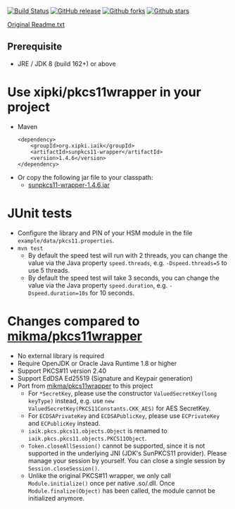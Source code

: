[![Build Status](https://secure.travis-ci.org/xipki/pkcs11wrapper.svg)](http://travis-ci.org/xipki/pkcs11wrapper)
[![GitHub release](https://img.shields.io/github/release/xipki/pkcs11wrapper.svg)](https://github.com/xipki/pkcs11wrapper/releases)
[![Github forks](https://img.shields.io/github/forks/xipki/pkcs11wrapper.svg)](https://github.com/xipki/pkcs11wrapper/network)
[![Github stars](https://img.shields.io/github/stars/xipki/pkcs11wrapper.svg)](https://github.com/xipki/pkcs11wrapper/stargazers)

[Original Readme.txt](IAIK.Readme.txt)

## Prerequisite
- JRE / JDK 8 (build 162+) or above

Use xipki/pkcs11wrapper in your project
=====
- Maven  
  ```
  <dependency>
      <groupId>org.xipki.iaik</groupId>
      <artifactId>sunpkcs11-wrapper</artifactId>
      <version>1.4.6</version>
  </dependency>
  ```
- Or copy the following jar file to your classpath:
  - [sunpkcs11-wrapper-1.4.6.jar](https://github.com/xipki/pkcs11wrapper/releases/download/v1.4.6/sunpkcs11-wrapper-1.4.6.jar)

JUnit tests
=====
- Configure the library and PIN of your HSM module in the file `example/data/pkcs11.properties`.
- `mvn test`  
   - By default the speed test will run with 2 threads, you can change the
     value via the Java property `speed.threads`, e.g.
    `-Dspeed.threads=5` to use 5 threads.
   - By default the speed test will take 3 seconds, you can change the
     value via the Java property `speed.duration`, e.g.
    `-Dspeed.duration=10s` for 10 seconds.

Changes compared to [mikma/pkcs11wrapper](https://github.com/mikma/pkcs11wrapper)
=============================================

- No external library is required
- Require OpenJDK or Oracle Java Runtime 1.8 or higher
- Support PKCS#11 version 2.40
- Support EdDSA Ed25519 (Signature and Keypair generation)
- Port from [mikma/pkcs11wrapper](https://github.com/mikma/pkcs11wrapper) to this project
  - For `*SecretKey`, please use the constructor `ValuedSecretKey(long keyType)` instead, e.g. use `new ValuedSecretKey(PKCS11Constants.CKK_AES)` for AES SecretKey.
  - For `ECDSAPrivateKey` and `ECDSAPublicKey`, please use `ECPrivateKey` and `ECPublicKey` instead.
  - `iaik.pkcs.pkcs11.objects.Object` is renamed to `iaik.pkcs.pkcs11.objects.PKCS11Object`.
  - `Token.closeAllSession()` cannot be supported, since it is not supported in the underlying JNI (JDK's SunPKCS11 provider). Please manage your session by yourself. You can close a single session by `Session.closeSession()`.
  - Unlike the original PKCS#11 wrapper, we only call `Module.initialize()` once per native .so/.dll. Once `Module.finalize(Object)` has been called, the module cannot be initialized anymore.
